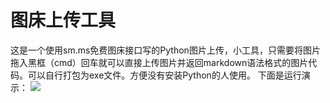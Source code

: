 # 图床上传工具

这是一个使用sm.ms免费图床接口写的Python图片上传，小工具，只需要将图片拖入黑框（cmd）回车就可以直接上传图片并返回markdown语法格式的图片代码。可以自行打包为exe文件。方便没有安装Python的人使用。
下面是运行演示：
![](https://i.loli.net/2018/03/01/5a96f31b31b62.gif )
